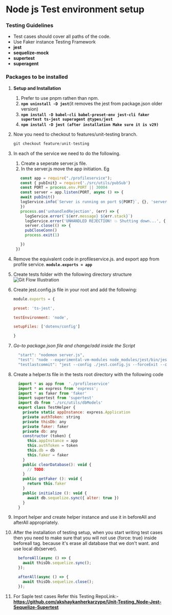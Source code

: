 
# Node js Test environment setup

### Testing Guidelines
- Test cases should cover all paths of the code. 
- Use Faker instance 
Testing Framework
- **jest**
- **sequelize-mock**
- **supertest**
- **superagent**
### Packages to be installed

1. **Setup and Installation**

   1. Prefer to use pnpm rathen than npm. 
   2. **```npm uninstall -D jest```**(it removes the jest from package.json older version)
   3. **```npm install -D babel-cli babel-preset-env jest-cli faker supertest ts-jest superagent @types/jest```**
   4. **```npm install -D jest (after installation Make sure it is v29)```**
  
2. Now you need to checkout to features/unit-testing branch.
      ```js
      git checkout feature/unit-testing
      ```
3. In each of the service we need to do the following. 
   1. Create a seperate server.js file.
   2. In the server.js move the app initiation. Eg
   ```js
      const app = require("./profileservice"); 
      const { pubInit} = require('./src/utils/pubSub') 
      const PORT = process.env.PORT || 30004 
      const server = app.listen(PORT, async () => { 
      await pubInit() 
      logService.info(`Server is running on port ${PORT}`, {}, 'server', __filename) 
      }) 
      process.on('unhandledRejection', (err) => { 
        logService.error(`${err.message} ${err.stack}`) 
        logService.error('UNHANDLED REJECTION! 💥 Shutting down...', { err }, 'server', __filename) 
        server.close(() => { 
        pubCloseConn() 
        process.exit(1) 

      }) 
    })

4. Remove the equivalent code in profileservice.js. and export app from profile service. **```module.exports = app```**
  
5. Create tests folder with the following directory structure
  ![Git Flow Illustration](img/../../img/test-structure.jpeg)
 
6. Create jest.config.js file in your root and add the following:
      ```js
      module.exports = { 

      preset: 'ts-jest', 

      testEnvironment: 'node', 

      setupFiles: ['dotenv/config'] 

      } 
      ```
7. *Go-to package.json file and change/add inside the Script*
    ```js
      "start": "nodemon server.js",
      "test": "node --experimental-vm-modules node_modules/jest/bin/jest.js --config ./jest.config.js --forceExit --coverage --logHeapUsage",
      "testlastcommit": "jest --config ./jest.config.js --forceExit --coverage --lastCommit --logHeapUsage" 
      ```

  
8. Create a helper.ts file in the tests root directory with the following code
      ```js
        import * as app from  './profileservice'
        import * as express from 'express';
        import * as faker from 'faker'
        import supertest from 'supertest'
        import db from './src/utils/dbModels'
        export class TestHelper {
          private static appInstance: express.Application
          private authToken: string
          private thisDb: any
          private faker: faker
          private db: any
          constructor (token) {
            this.appInstance = app
            this.authToken = token
            this.db = db
            this.faker = faker
          }
          public clearDatabase(): void {
            // TODO: 
          }
          public getFaker (): void {
            return this.faker
          }
          public initialize (): void {
            await db.sequelize.sync({ alter: true })
          }
        }
      ``` 
9. Import helper and create helper instance and use it in beforeAll and afterAll appropriately. 
  
10. After the installation of testing setup, when you start writing test cases then you need to make sure  that you will not use {force: true} inside beforeall tag. because it's erase all database that we don't want. and use local db(server).

    ```js
      beforeAll(async () => {
        await thisDb.sequelize.sync();
      });

      afterAll(async () => {
        await thisDb.sequelize.close();
      });
      ```
    
11. For Saple test cases Refer this Testing RepoLink:-
    **https://github.com/akshaykanherkarzype/Unit-Testing_Node-Jest-Sequelize-Supertest**
